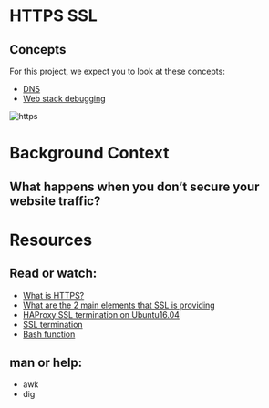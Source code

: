 # **HTTPS SSL**

## Concepts

For this project, we expect you to look at these concepts:

- [DNS](https://intranet.hbtn.io/concepts/12)
- [Web stack debugging](https://intranet.hbtn.io/concepts/68)

![https](https://github.com/Robert-octavo/holbertonschool-system_engineering-devops/blob/main/0x10-https_ssl/https.png)

# Background Context
## What happens when you don’t secure your website traffic?

# Resources

## **Read or watch:**

* [What is HTTPS?](https://www.instantssl.com/http-vs-https)
* [What are the 2 main elements that SSL is providing](https://www.sslshopper.com/why-ssl-the-purpose-of-using-ssl-certificates.html)
* [HAProxy SSL termination on Ubuntu16.04](https://devops.ionos.com/tutorials/install-and-configure-haproxy-load-balancer-on-ubuntu-1604/)
* [SSL termination](https://en.wikipedia.org/wiki/TLS_termination_proxy)
* [Bash function](https://tldp.org/LDP/abs/html/complexfunct.html)

## man or help:

* awk
* dig
